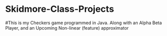 # Skidmore-Class-Projects
#This is my Checkers game programmed in Java. Along with an Alpha Beta Player, and an Upcoming Non-linear (feature) approximator
